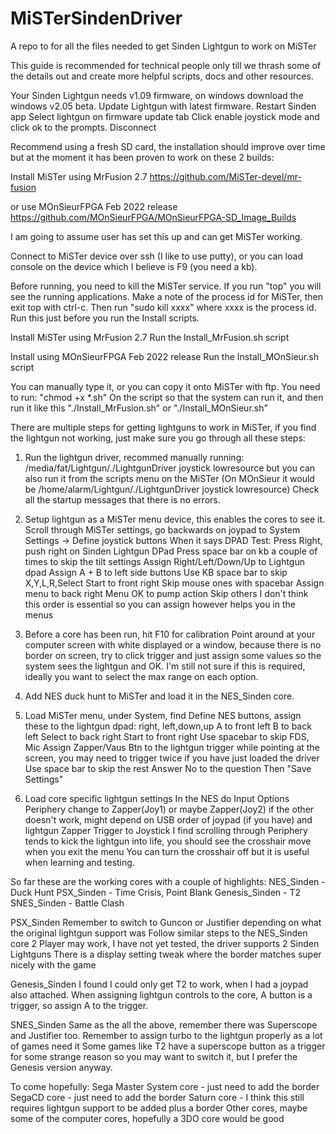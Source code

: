 # MiSTerSindenDriver
A repo to for all the files needed to get Sinden Lightgun to work on MiSTer

This guide is recommended for technical people only till we thrash some of the details out
and create more helpful scripts, docs and other resources.

Your Sinden Lightgun needs v1.09 firmware, on windows download the windows v2.05 beta.
Update Lightgun with latest firmware.
Restart Sinden app
Select lightgun on firmware update tab
Click enable joystick mode and click ok to the prompts.
Disconnect

Recommend using a fresh SD card, the installation should improve over time but at the moment
it has been proven to work on these 2 builds:

Install MiSTer using MrFusion 2.7 
https://github.com/MiSTer-devel/mr-fusion

or use MOnSieurFPGA Feb 2022 release
https://github.com/MOnSieurFPGA/MOnSieurFPGA-SD_Image_Builds

I am going to assume user has set this up and can get MiSTer working.

Connect to MiSTer device over ssh (I like to use putty), or you can load console on the device which I believe is F9 (you need a kb).

Before running, you need to kill the MiSTer service.  If you run "top" you will see the running applications.  Make a note of the process id for MiSTer, then exit top with ctrl-c.  Then run "sudo kill xxxx" where xxxx is the process id.  Run this just before you run the Install scripts.

Install MiSTer using MrFusion 2.7
Run the Install_MrFusion.sh script

Install using MOnSieurFPGA Feb 2022 release
Run the Install_MOnSieur.sh script

You can manually type it, or you can copy it onto MiSTer with ftp.  You need to run:
"chmod +x *.sh"
On the script so that the system can run it, and then run it like this "./Install_MrFusion.sh" or "./Install_MOnSieur.sh"

There are multiple steps for getting lightguns to work in MiSTer, if you find the lightgun not working, just make sure you go through all these steps:
1) Run the lightgun driver, recommed manually running:
/media/fat/Lightgun/./LightgunDriver joystick lowresource
but you can also run it from the scripts menu on the MiSTer
(On MOnSieur it would be /home/alarm/Lightgun/./LightgunDriver joystick lowresource)
Check all the startup messages that there is no errors.

2) Setup lightgun as a MiSTer menu device, this enables the cores to see it.
Scroll through MiSTer settings, go backwards on joypad to System Settings -> Define joystick buttons
When it says DPAD Test: Press Right, push right on Sinden Lightgun DPad
Press space bar on kb a couple of times to skip the tilt settings
Assign Right/Left/Down/Up to Lightgun dpad
Assign A + B to left side buttons
Use KB space bar to skip X,Y,L,R,Select
Start to front right
Skip mouse ones with spacebar
Assign menu to back right
Menu OK to pump action
Skip others
I don't think this order is essential so you can assign however helps you in the menus

3) Before a core has been run, hit F10 for calibration
Point around at your computer screen with white displayed or a window, because there is no border on screen, try to click trigger and just assign some values so the system sees the lightgun and OK.  I'm still not sure if this is required, ideally you want to select the max range on each option.

4) Add NES duck hunt to MiSTer and load it in the NES_Sinden core.

5) Load MiSTer menu, under System, find Define NES buttons, assign these to the lightgun dpad:
right, left,down,up
A to front left
B to back left
Select to back right
Start to front right
Use spacebar to skip FDS, Mic
Assign Zapper/Vaus Btn to the lightgun trigger while pointing at the screen, you may need to trigger twice if you have just loaded the driver
Use space bar to skip the rest
Answer No to the question
Then "Save Settings"

6) Load core specific lightgun settings
In the NES do Input Options
Periphery change to Zapper(Joy1) or maybe Zapper(Joy2) if the other doesn't work, might depend on USB order of joypad (if you have) and lightgun
Zapper Trigger to Joystick
I find scrolling through Periphery tends to kick the lightgun into life, you should see the crosshair move when you exit the menu
You can turn the crosshair off but it is useful when learning and testing.


So far these are the working cores with a couple of highlights:
NES_Sinden - Duck Hunt
PSX_Sinden - Time Crisis, Point Blank
Genesis_Sinden - T2
SNES_Sinden - Battle Clash

PSX_Sinden
Remember to switch to Guncon or Justifier depending on what the original lightgun support was
Follow similar steps to the NES_Sinden core
2 Player may work, I have not yet tested, the driver supports 2 Sinden Lightguns
There is a display setting tweak where the border matches super nicely with the game

Genesis_Sinden
I found I could only get T2 to work, when I had a joypad also attached.
When assigning lightgun controls to the core, A button is a trigger, so assign A to the trigger.

SNES_Sinden
Same as the all the above, remember there was Superscope and Justifier too.
Remember to assign turbo to the lightgun properly as a lot of games need it
Some games like T2 have a superscope button as a trigger for some strange reason so you may want to switch it, but I prefer the Genesis version anyway.

To come hopefully:
Sega Master System core - just need to add the border
SegaCD core - just need to add the border
Saturn core - I think this still requires lightgun support to be added plus a border
Other cores, maybe some of the computer cores, hopefully a 3DO core would be good





 








